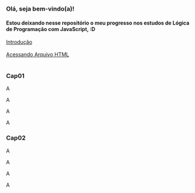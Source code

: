 ### Olá, seja bem-vindo(a)!<br/>
#### Estou deixando nesse repositório o meu progresso nos estudos de Lógica de Programação com JavaScript, :D

<p>
  <a href="#Cap01">Introdução</a><br><br>
  <a href="#Cap02">Acessando Arquivo HTML</a><br><br>
</p>

### Cap01
<p>A</p>
<p>A</p>
<p>A</p>
<p>A</p>

### Cap02
<p>A</p>
<p>A</p>
<p>A</p>
<p>A</p>

